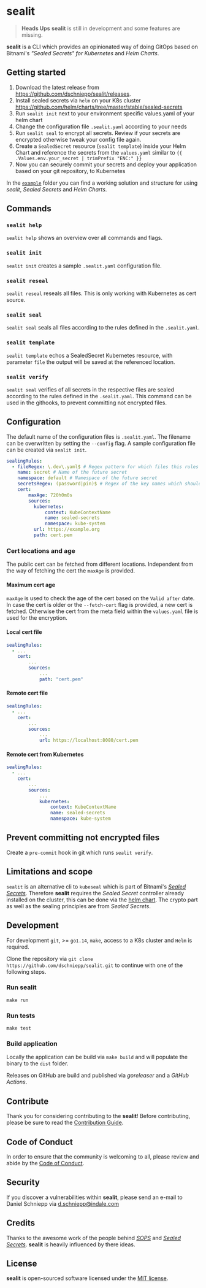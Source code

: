 # sealit

> __Heads Ups__ __sealit__ is still in development and some features are missing.

__sealit__ is a CLI which provides an opinionated way of doing GitOps based on Bitnami's _"Sealed Secrets" for Kubernetes_ and _Helm Charts_.

## Getting started

1. Download the latest release from https://github.com/dschniepp/sealit/releases.
2. Install sealed secrets via `helm` on your K8s cluster https://github.com/helm/charts/tree/master/stable/sealed-secrets
3. Run `sealit init` next to your environment specific values.yaml of your helm chart
4. Change the configuration file `.sealit.yaml` according to your needs
5. Run `sealit seal` to encrypt all secrets. Review if your secrets are encrypted otherwise tweak your config file again.
6. Create a `SealedSecret` resource (`sealit template`) inside your Helm Chart and reference the secrets from the `values.yaml` similar to `{{ .Values.env.your_secret | trimPrefix "ENC:" }}`
7. Now you can securely commit your secrets and deploy your application based on your git repository, to Kubernetes

In the [`example`](example) folder you can find a working solution and structure for using _sealit_, _Sealed Secrets_ and _Helm Charts_.

## Commands

### `sealit help`

`sealit help` shows an overview over all commands and flags.

### `sealit init`

`sealit init` creates a sample `.sealit.yaml` configuration file.

### `sealit reseal`

`sealit reseal` reseals all files. This is only working with Kubernetes as cert source.

### `sealit seal`

`sealit seal` seals all files according to the rules defined in the `.sealit.yaml`.

### `sealit template`

`sealit template` echos a SealedSecret Kubernetes resource, with parameter `file` the output will be saved at the referenced location.

### `sealit verify`

`sealit seal` verifies of all secrets in the respective files are sealed according to the rules defined in the `.sealit.yaml`.
This command can be used in the githooks, to prevent committing not encrypted files.

## Configuration

The default name of the configuration files is `.sealit.yaml`. 
The filename can be overwritten by setting the `--config` flag.
A sample configuration file can be created via `sealit init`.

```yaml
sealingRules:
  - fileRegex: \.dev\.yaml$ # Regex pattern for which files this rules are applied
    name: secret # Name of the future secret
    namespace: default # Namespace of the future secret
    secretsRegex: (password|pin)$ # Regex of the key names which should be encrypted
    cert:
        maxAge: 720h0m0s
        sources:
          kubernetes:
              context: KubeContextName
              name: sealed-secrets
              namespace: kube-system
          url: https://example.org
          path: cert.pem
```

### Cert locations and age

The public cert can be fetched from different locations.
Independent from the way of fetching the cert the `maxAge` is provided.

#### Maximum cert age

`maxAge` is used to check the age of the cert based on the `Valid after` date.
In case the cert is older or the `--fetch-cert` flag is provided, a new cert is fetched.
Otherwise the cert from the meta field within the `values.yaml` file is used for the encryption.

#### Local cert file

```yaml
sealingRules:
  - ...
    cert:
        ...
        sources:
            ...
            path: "cert.pem"
```

#### Remote cert file

```yaml
sealingRules:
  - ...
    cert:
        ...
        sources:
            ...
            url: https://localhost:8080/cert.pem
```

#### Remote cert from Kubernetes

```yaml
sealingRules:
  - ...
    cert:
        ...
        sources:
            ...
            kubernetes:
                context: KubeContextName
                name: sealed-secrets
                namespace: kube-system
```

## Prevent committing not encrypted files

Create a `pre-commit` hook in git which runs `sealit verify`.

## Limitations and scope

`sealit` is an alternative cli to `kubeseal` which is part of Bitnami's [_Sealed Secrets_](https://github.com/bitnami-labs/sealed-secrets).
Therefore __sealit__ requires the _Sealed Secret_ controller already installed on the cluster, this can be done via the [helm chart](https://github.com/helm/charts/tree/master/stable/sealed-secrets).
The crypto part as well as the sealing principles are from _Sealed Secrets_.

## Development

For development `git`, >= `go1.14`, `make`, access to a K8s cluster and `Helm` is required.

Clone the repository via `git clone https://github.com/dschniepp/sealit.git` to continue with one of the following steps.

### Run sealit

`make run`

### Run tests

`make test`

### Build application

Locally the application can be build via `make build` and will populate the binary to the `dist` folder.

Releases on GitHub are build and published via _goreleaser_ and a _GitHub Actions_.

## Contribute

Thank you for considering contributing to the __sealit__! Before contributing, please be sure to read the [Contribution Guide](CONTRIBUTING.md).

## Code of Conduct

In order to ensure that the community is welcoming to all, please review and abide by the [Code of Conduct](CODE_OF_CONDUCT.md).

## Security

If you discover a vulnerabilities within __sealit__, please send an e-mail to Daniel Schniepp via [d.schniepp@indale.com](mailto:d.schniepp@indale.com)

## Credits

Thanks to the awesome work of the people behind [_SOPS_](https://github.com/mozilla/sops) and [_Sealed Secrets_](https://github.com/bitnami-labs/sealed-secrets). 
__sealit__ is heavily influenced by there ideas.

## License

__sealit__ is open-sourced software licensed under the [MIT license](https://opensource.org/licenses/MIT).